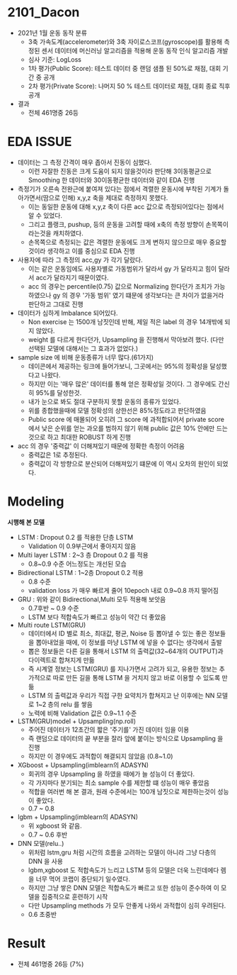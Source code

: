 # 2101_Dacon

- 2021년 1월 운동 동작 분류
  - 3축 가속도계(accelerometer)와 3축 자이로스코프(gyroscope)를 활용해 측정된 센서 데이터에 머신러닝 알고리즘을 적용해 운동 동작 인식 알고리즘 개발
  - 심사 기준: LogLoss
  - 1차 평가(Public Score): 테스트 데이터 중 랜덤 샘플 된 50%로 채점, 대회 기간 중 공개
  - 2차 평가(Private Score): 나머지 50 % 테스트 데이터로 채점, 대회 종료 직후 공개
- 결과 
  - 전체 461명중 26등

# EDA ISSUE

- 데이터는 그 측정 간격이 매우 좁아서 진동이 심했다.
  - 이런 자잘한 진동은 크게 도움이 되지 않을것이라 판단해 3이동평균으로 Smoothing 한 데이터와 30이동평균한 데이터와 같이 EDA 진행
- 측정기가 오른속 전완근에 붙여져 있다는 점에서 격렬한 운동시에 부착된 기계가 돌아가면서(땀으로 인해) x,y,z 축을 제대로 측정하지 못했다.
  - 이는 동일한 운동에 대해 x,y,z 축이 다른 acc 값으로 측정되어있다는 점에서 알 수 있었다.
  - 그리고 플랭크, pushup, 등의 운동을 고려할 때에 x축의 측정 방향이 손목쪽이라는것을 캐치하였다.
  - 손목쪽으로 측정되는 값은 격렬한 운동에도 크게 변하지 않으므로 매우 중요할것이라 생각하고 이를 중심으로 EDA 진행
- 사용자에 따라 그 측정의 acc,gy 가 각기 달랐다.
  - 이는 같은 운동임에도 사용자별로 가동범위가 달라서 gy 가 달라지고 힘이 달라서 acc가 달라지기 때문이였다.
  - acc 의 경우는 percentile(0.75) 값으로 Normalizing 한다던가 조치가 가능하였으나 gy 의 경우 '가동 범위' 였기 떄문에 생각보다는 큰 차이가 없을거라 판단하고 그대로 진행
- 데이터가 심하게 Imbalance 되어있다.
  - Non exercise 는 1500개 남짓인데 반해, 제일 적은 label 의 경우 14개밖에 되지 않았다.
  - weight 를 다르게 한다던가, Upsampling 을 진행해서 막아보려 했다. (다만 선택된 모델에 대해서는 그 효과가 없었다.)
- sample size 에 비해 운동종류가 너무 많다.(61가지)
  - 데이콘에서 제공하는 링크에 들어가보니, 그곳에서는 95%의 정확성을 달성했다고 나왔다.
  - 하지만 이는 '매우 많은' 데이터를 통해 얻은 정확성일 것이다. 그 경우에도 간신히 95%를 달성한것.
  - 내가 눈으로 봐도 절대 구분하지 못할 운동의 종류가 있었다.
  - 위를 종합했을때에 모델 정확성의 상한선은 85%정도라고 판단하였음
  - Public score 에 매몰되어 오히려 그 score 에 과적합되어서 private score 에서 낮은 순위를 얻는 과오를 범하지 않기 위해 public 값은 10% 안에만 드는것으로 하고 최대한 ROBUST 하게 진행
- acc 의 경우 '중력값' 이 더해져있기 때문에 정확한 측정이 어려움
  - 중력값은 1로 추정된다.
  - 중력값이 각 방향으로 분산되어 더해져있기 떄문에 이 역시 오차의 원인이 되었다.

# Modeling

**시행해 본 모델**

- LSTM : Dropout 0.2 를 적용한 단층 LSTM
  - Validation 이 0.9부근에서 좋아지지 않음
- Multi layer LSTM : 2~3 층 Dropout 0.2 를 적용
  - 0.8~0.9 수준 어느정도는 개선된 모습
- Bidirectional LSTM : 1~2층 Dropout 0.2 적용
  - 0.8 수준
  - validation loss 가 매우 빠르게 줄어 10epoch 내로 0.9~0.8 까지 떨어짐
- GRU : 위와 같이 Bidirectional,Multi 모두 적용해 보앗음
  - 0.7후반 ~ 0.9 수준
  - LSTM 보다 적합속도가 빠르고 성능이 약간 더 좋았음
- Multi route LSTM(GRU)
  - 데이터에서 ID 별로 최소, 최대값, 평균, Noise 등 뽑아낼 수 있는 좋은 정보들을 뽑아내었을 때에, 이 정보를 마냥 LSTM 에 넣을 수 없다는 생각에서 출발
  - 뽑은 정보들은 다른 길을 통해서 LSTM 의 출력값(32~64개의 OUTPUT)과 다이렉트로 합쳐지게 만듦
  - 즉 시계열 정보는 LSTM(GRU) 를 지나가면서 고려가 되고, 유용한 정보는 추가적으로 따로 만든 길을 통해 LSTM 을 거치지 않고 바로 이용할 수 있도록 만듦
  - LSTM 의 출력값과 우리가 직접 구한 요약치가 합쳐지고 난 이후에는 NN 모델로 1~2 층의 relu 를 쌓음
  - 노력에 비해 Validation 값은 0.9~1.1 수준
- LSTM(GRU)model + Upsampling(np.roll)
  - 주어진 데이터가 12초간의 짧은 '주기를' 가진 데이터 임을 이용
  - 즉 랜덤으로 데이터의 끝 부분을 잘라 앞에 붙이는 방식으로 Upsampling 을 진행
  - 하지만 이 경우에도 과적합이 해결되지 않았음 (0.8~1.0)
- XGboost + Upsampling(imblearn의 ADASYN)
  - 회귀의 경우 Upsampling 을 하였을 때에가 늘 성능이 더 좋았다.
  - 각 가지마다 분기되는 최소 sample 수를 제한할 떄 성능이 매우 좋았음
  - 적합을 여러번 해 본 결과, 원래 수준에서는 100개 남짓으로 제한하는것이 성능이 좋았다.
  - 0.7 ~ 0.8
- lgbm + Upsampling(imblearn의 ADASYN)
  - 위 xgboost 와 같음.
  - 0.7 ~ 0.6 후반
- DNN 모델(relu..)
  - 위처럼 lstm,gru 처럼 시간의 흐름을 고려하는 모델이 아니라 그냥 다층의 DNN 을 사용
  - lgbm,xgboost 도 적합속도가 느리고 LSTM 등의 모델은 더욱 느린데에다 렘을 너무 먹어 코랩이 중단되기 일수였다.
  - 하지만 그냥 쌓은 DNN 모델은 적합속도가 빠르고 또한 성능이 준수하여 이 모델을 집중적으로 훈련하기 시작
  - 다만 Upsampling methods 가 모두 안좋게 나와서 과적합이 심히 우려된다.
  - 0.6 초중반

# Result
- 전체 461명중 26등 (7%)
